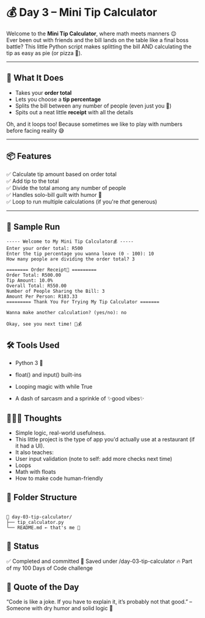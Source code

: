 # 💰 Day 3 – Mini Tip Calculator

Welcome to the **Mini Tip Calculator**, where math meets manners 😌  
Ever been out with friends and the bill lands on the table like a final boss battle? This little Python script makes splitting the bill AND calculating the tip as easy as pie (or pizza 🍕).

---

## 🧠 What It Does

- Takes your **order total**
- Lets you choose a **tip percentage**
- Splits the bill between any number of people (even just you 🫠)
- Spits out a neat little **receipt** with all the details

Oh, and it loops too! Because sometimes we like to play with numbers before facing reality 😅

---

## 📦 Features

✅ Calculate tip amount based on order total  
✅ Add tip to the total  
✅ Divide the total among any number of people  
✅ Handles solo-bill guilt with humor 🫢  
✅ Loop to run multiple calculations (if you're *that* generous)

---

## 🧪 Sample Run

```text
----- Welcome to My Mini Tip Calculator💰 -----
Enter your order total: R500
Enter the tip percentage you wanna leave (0 - 100): 10
How many people are dividing the order total? 3

======== Order Receipt🧾 =========
Order Total: R500.00
Tip Amount: 10.0%
Overall Total: R550.00
Number of People Sharing the Bill: 3
Amount Per Person: R183.33
========= Thank You For Trying My Tip Calculator =======

Wanna make another calculation? (yes/no): no

Okay, see you next time! 👋💰

```

## 🛠️ Tools Used

- Python 3 🐍

- float() and input() built-ins

- Looping magic with while True

- A dash of sarcasm and a sprinkle of ✨good vibes✨


## 🧚🏾‍♀️ Thoughts

- Simple logic, real-world usefulness.
- This little project is the type of app you'd actually use at a restaurant (if it had a UI).
- It also teaches:
- User input validation (note to self: add more checks next time)
- Loops
- Math with floats
- How to make code human-friendly

## 📂 Folder Structure

```

📁 day-03-tip-calculator/
├── tip_calculator.py
└── README.md ← that's me 👀

```

## 📌 Status

✅ Completed and committed
📁 Saved under /day-03-tip-calculator
🔥 Part of my 100 Days of Code challenge

## 💭 Quote of the Day

“Code is like a joke. If you have to explain it, it’s probably not that good.”
– Someone with dry humor and solid logic 🧠

